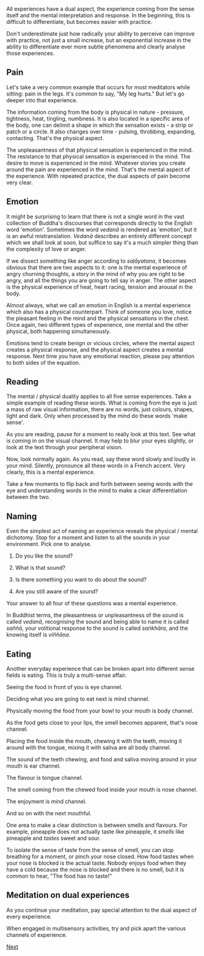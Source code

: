 All experiences have a dual aspect, the experience coming from the sense itself and the mental interpretation and response. In the beginning, this is difficult to differentiate, but becomes easier with practice.

Don't underestimate just how radically your ability to perceive can improve with practice, not just a small increase, but an exponential increase in the ability to differentiate ever more subtle phenomena and clearly analyse those experiences.

## Pain
Let's take a very common example that occurs for most meditators while sitting: pain in the legs. It's common to say, "My leg hurts." But let's go deeper into that experience. 

The information coming from the body is physical in nature - pressure, tightness, heat, tingling, numbness. It is also located in a specific area of the body, one can delimit a shape in which the sensation exists - a strip or patch or a circle. It also changes over time - pulsing, throbbing, expanding, contacting. That's the physical aspect. 

The unpleasantness of that physical sensation is experienced in the mind. The resistance to that physical sensation is experienced in the mind. The desire to move is experienced in the mind. Whatever stories you create around the pain are experienced in the mind. That's the mental aspect of the experience. With repeated practice, the dual aspects of pain become very clear.

## Emotion
It might be surprising to learn that there is not a single word in the vast collection of Buddha's discourses that corresponds directly to the English word 'emotion'. Sometimes the word *vedanā* is rendered as 'emotion', but it is an awful mistranslation. *Vedanā* describes an entirely different concept which we shall look at soon, but suffice to say it's a much simpler thing than the complexity of love or anger.

If we dissect something like anger according to *saḷāyatana*, it becomes obvious that there are two aspects to it: one is the mental experience of angry churning thoughts, a story in the mind of why you are right to be angry, and all the things you are going to tell say in anger. The other aspect is the physical experience of heat, heart racing, tension and arousal in the body. 

Almost always, what we call an emotion in English is a mental experience which also has a physical counterpart. Think of someone you love, notice the pleasant feeling in the mind and the physical sensations in the chest. Once again, two different types of experience, one mental and the other physical, both happening simultaneously.

Emotions tend to create benign or vicious circles, where the mental aspect creates a physical response, and the physical aspect creates a mental response. Next time you have any emotional reaction, please pay attention to both sides of the equation. 

## Reading
The mental / physical duality applies to all five sense experiences. Take a simple example of reading these words. What is coming from the eye is just a mass of raw visual information, there are no words, just colours, shapes, light and dark. Only when processed by the mind do these words 'make sense'. 

As you are reading, pause for a moment to really look at this text. See what is coming in on the visual channel. It may help to blur your eyes slightly, or look at the text through your peripheral vision. 

Now, look normally again. As you read, say these word slowly and loudly in your mind. Silently, pronounce all these words in a French accent. Very clearly, this is a mental experience.

Take a few moments to flip back and forth between seeing words with the eye and understanding words in the mind to make a clear differentiation between the two. 

## Naming
Even the simplest act of naming an experience reveals the physical / mental dichotomy. Stop for a moment and listen to all the sounds in your environment. Pick one to analyse. 

1. Do you like the sound? 

2. What is that sound? 

3. Is there something you want to do about the sound? 

4. Are you still aware of the sound?

Your answer to all four of these questions was a mental experience. 

In Buddhist terms, the pleasantness or unpleasantness of the sound is called *vedanā*, recognising the sound and being able to name it is called *saññā*, your volitional response to the sound is called *saṅkhāra*, and the knowing itself is *viññāṇa*.

## Eating
Another everyday experience that can be broken apart into different sense fields is eating. This is truly a multi-sense affair. 

Seeing the food in front of you is eye channel. 

Deciding what you are going to eat next is mind channel. 

Physically moving the food from your bowl to your mouth is body channel. 

As the food gets close to your lips, the smell becomes apparent, that's nose channel. 

Placing the food inside the mouth, chewing it with the teeth, moving it around with the tongue, mixing it with saliva are all body channel. 

The sound of the teeth chewing, and food and saliva moving around in your mouth is ear channel.  

The flavour is tongue channel. 

The smell coming from the chewed food inside your mouth is nose channel. 

The enjoyment is mind channel. 

And so on with the next mouthful. 

One area to make a clear distinction is between smells and flavours. For example, pineapple does not actually taste like pineapple, it *smells* like pineapple and *tastes* sweet and sour. 

To isolate the sense of taste from the sense of smell, you can stop breathing for a moment, or pinch your nose closed. How food tastes when your nose is blocked is the actual taste. Nobody enjoys food when they have a cold because the nose is blocked and there is no smell, but it is common to hear, "The food has no taste!"

## Meditation on dual experiences
As you continue your meditation, pay special attention to the dual aspect of every experience. 

When engaged in multisensory activities, try and pick apart the various channels of experience. 

<a href="2.11 Training Awareness.html">Next</a>



